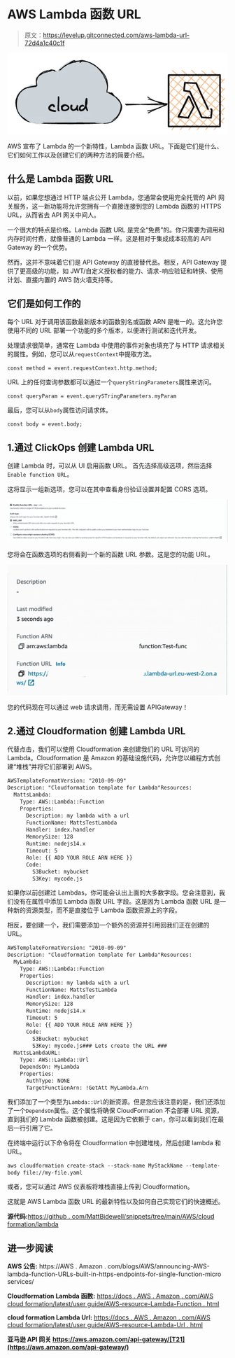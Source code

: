 # AWS Lambda 函数 URL

> 原文：<https://levelup.gitconnected.com/aws-lambda-url-72d4a1c40c1f>

![](img/be49dee0473a188e2df5269538e973c2.png)

AWS 宣布了 Lambda 的一个新特性，Lambda 函数 URL。下面是它们是什么、它们如何工作以及创建它们的两种方法的简要介绍。

## 什么是 Lambda 函数 URL

以前，如果您想通过 HTTP 端点公开 Lambda，您通常会使用完全托管的 API 网关服务，这一新功能将允许您拥有一个直接连接到您的 Lambda 函数的 HTTPS URL，从而省去 API 网关中间人。

一个很大的特点是价格。Lambda 函数 URL 是完全“免费”的。你只需要为调用和内存时间付费，就像普通的 Lambda 一样。这是相对于集成成本较高的 API Gateway 的一个优势。

然而，这并不意味着它们是 API Gateway 的直接替代品。相反，API Gateway 提供了更高级的功能，如 JWT/自定义授权者的能力、请求-响应验证和转换、使用计划、直接内置的 AWS 防火墙支持等。

## 它们是如何工作的

每个 URL 对于调用该函数最新版本的函数别名或函数 ARN 是唯一的。这允许您使用不同的 URL 部署一个功能的多个版本，以便进行测试和迭代开发。

处理请求很简单，通常在 Lambda 中使用的事件对象也填充了与 HTTP 请求相关的属性。例如，您可以从`requestContext`中提取方法。

```
const method = event.requestContext.http.method;
```

URL 上的任何查询参数都可以通过一个`queryStringParameters`属性来访问。

```
const queryParam = event.querySTringParameters.myParam
```

最后，您可以从`body`属性访问请求体。

```
const body = event.body;
```

## 1.通过 ClickOps 创建 Lambda URL

创建 Lambda 时，可以从 UI 启用函数 URL。
首先选择高级选项，然后选择`Enable function URL`。

这将显示一组新选项，您可以在其中查看身份验证设置并配置 CORS 选项。

![](img/a9fce2736af3aeda24f68c24adc09275.png)

您将会在函数选项的右侧看到一个新的函数 URL 参数。这是您的功能 URL。

![](img/b979d30e6824b94110a86c8169d25c6a.png)

您的代码现在可以通过 web 请求调用，而无需设置 APIGateway！

## 2.通过 Cloudformation 创建 Lambda URL

代替点击，我们可以使用 Cloudformation 来创建我们的 URL 可访问的 Lambda。Cloudformation 是 Amazon 的基础设施代码，允许您以编程方式创建“堆栈”并将它们部署到 AWS。

```
AWSTemplateFormatVersion: "2010-09-09"
Description: "Cloudformation template for Lambda"Resources:
  MattsLambda:
    Type: AWS::Lambda::Function
    Properties:
      Description: my lambda with a url
      FunctionName: MattsTestLambda
      Handler: index.handler
      MemorySize: 128
      Runtime: nodejs14.x
      Timeout: 5
      Role: {{ ADD YOUR ROLE ARN HERE }}
      Code:
        S3Bucket: mybucket
        S3Key: mycode.js
```

如果你以前创建过 Lambdas，你可能会认出上面的大多数字段。您会注意到，我们没有在属性中添加 Lambda 函数 URL 字段。这是因为 Lambda 函数 URL 是一种新的资源类型，而不是直接位于 Lambda 函数资源上的字段。

相反，要创建一个，我们需要添加一个额外的资源并引用回我们正在创建的 URL。

```
AWSTemplateFormatVersion: "2010-09-09"
Description: "Cloudformation template for Lambda"Resources:
  MyLambda:
    Type: AWS::Lambda::Function
    Properties:
      Description: my lambda with a url
      FunctionName: MattsTestLambda
      Handler: index.handler
      MemorySize: 128
      Runtime: nodejs14.x
      Timeout: 5
      Role: {{ ADD YOUR ROLE ARN HERE }}
      Code:
        S3Bucket: mybucket
        S3Key: mycode.js### Lets create the URL ###
  MattsLambdaURL:
    Type: AWS::Lambda::Url
    DependsOn: MyLambda
    Properties:
      AuthType: NONE
      TargetFunctionArn: !GetAtt MyLambda.Arn 
```

我们添加了一个类型为`Lambda::Url`的新资源。但是您应该注意的是，我们还添加了一个`DependsOn`属性。这个属性将确保 CloudFormation 不会部署 URL 资源，直到我们的 Lambda 函数被创建。这是因为它依赖于 can，你可以看到我们在最后一行引用了它。

在终端中运行以下命令将在 Cloudformation 中创建堆栈，然后创建 lambda 和 URL。

```
aws cloudformation create-stack --stack-name MyStackName --template-body file://my-file.yaml
```

或者，您可以通过 AWS 仪表板将堆栈直接上传到 Cloudformation。

这就是 AWS Lambda 函数 URL 的最新特性以及如何自己实现它们的快速概述。

**源代码:**[https://github . com/MattBidewell/snippets/tree/main/AWS/cloud formation/lambda](https://github.com/MattBidewell/snippets/tree/main/aws/cloudformation/lambda)

## 进一步阅读

**AWS 公告:**
https://AWS . Amazon . com/blogs/AWS/announcing-AWS-lambda-function-URLs-built-in-https-endpoints-for-single-function-micro services/

**Cloudformation Lambda 函数:** [https://docs . AWS . Amazon . com/AWS cloud formation/latest/user guide/AWS-resource-Lambda-Function . html](https://docs.aws.amazon.com/AWSCloudFormation/latest/UserGuide/aws-resource-lambda-function.html)

**cloud formation Lambda Url:** [https://docs . AWS . Amazon . com/AWS cloud formation/latest/user guide/AWS-resource-Lambda-Url . html](https://docs.aws.amazon.com/AWSCloudFormation/latest/UserGuide/aws-resource-lambda-url.html)

**亚马逊 API 网关
https://aws.amazon.com/api-gateway/[T21](https://aws.amazon.com/api-gateway/)**